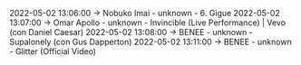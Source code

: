 2022-05-02 13:06:00 -> Nobuko Imai - unknown - 6. Gigue
2022-05-02 13:07:00 -> Omar Apollo - unknown - Invincible (Live Performance) | Vevo (con Daniel Caesar)
2022-05-02 13:08:00 -> BENEE - unknown - Supalonely (con Gus Dapperton)
2022-05-02 13:11:00 -> BENEE - unknown - Glitter (Official Video)
